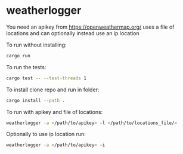 # weatherlogger

You need an apikey from https://openweathermap.org/
uses a file of locations and can optionally instead use an ip location

To run without installing:

```sh
cargo run 
```

To run the tests:

```sh
cargo test -- --test-threads 1
```

To install clone repo and run in folder:

```sh
cargo install --path .
```

To run with apikey and file of locations:

```sh
weatherlogger -a </path/to/apikey> -l </path/to/locations_file/>
```

Optionally to use ip location run:

```sh
weatherlogger -a </path/to/apikey> -i
```
